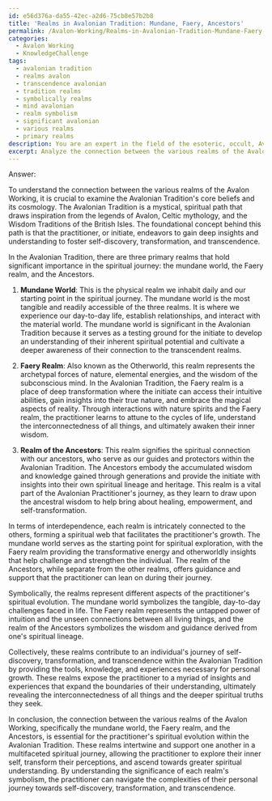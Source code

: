 ```yaml
---
id: e56d376a-da55-42ec-a2d6-75cb8e57b2b8
title: 'Realms in Avalonian Tradition: Mundane, Faery, Ancestors'
permalink: /Avalon-Working/Realms-in-Avalonian-Tradition-Mundane-Faery-Ancestors/
categories:
  - Avalon Working
  - KnowledgeChallenge
tags:
  - avalonian tradition
  - realms avalon
  - transcendence avalonian
  - tradition realms
  - symbolically realms
  - mind avalonian
  - realm symbolism
  - significant avalonian
  - various realms
  - primary realms
description: You are an expert in the field of the esoteric, occult, Avalon Working and Education. You are a writer of tests, challenges, books and deep knowledge on Avalon Working for initiates and students to gain deep insights and understanding from. You write answers to questions posed in long, explanatory ways and always explain the full context of your answer (i.e., related concepts, formulas, examples, or history), as well as the step-by-step thinking process you take to answer the challenges. Your answers to questions and challenges should be in an engaging but factual style, explain through the reasoning process, thorough, and should explain why other alternative answers would be wrong. Summarize the key themes, ideas, and conclusions at the end.
excerpt: Analyze the connection between the various realms of the Avalon Working, such as the mundane world, the Faery realm, and the Ancestors, in terms of their interdependence, symbolism, and spiritual evolution. Discuss how these realms collectively contribute to an individual's journey of self-discovery, transformation, and transcendence within the Avalonian Tradition.
---
```

Answer:

To understand the connection between the various realms of the Avalon Working, it is crucial to examine the Avalonian Tradition's core beliefs and its cosmology. The Avalonian Tradition is a mystical, spiritual path that draws inspiration from the legends of Avalon, Celtic mythology, and the Wisdom Traditions of the British Isles. The foundational concept behind this path is that the practitioner, or initiate, endeavors to gain deep insights and understanding to foster self-discovery, transformation, and transcendence.

In the Avalonian Tradition, there are three primary realms that hold significant importance in the spiritual journey: the mundane world, the Faery realm, and the Ancestors.

1. **Mundane World**: This is the physical realm we inhabit daily and our starting point in the spiritual journey. The mundane world is the most tangible and readily accessible of the three realms. It is where we experience our day-to-day life, establish relationships, and interact with the material world. The mundane world is significant in the Avalonian Tradition because it serves as a testing ground for the initiate to develop an understanding of their inherent spiritual potential and cultivate a deeper awareness of their connection to the transcendent realms.

2. **Faery Realm**: Also known as the Otherworld, this realm represents the archetypal forces of nature, elemental energies, and the wisdom of the subconscious mind. In the Avalonian Tradition, the Faery realm is a place of deep transformation where the initiate can access their intuitive abilities, gain insights into their true nature, and embrace the magical aspects of reality. Through interactions with nature spirits and the Faery realm, the practitioner learns to attune to the cycles of life, understand the interconnectedness of all things, and ultimately awaken their inner wisdom.

3. **Realm of the Ancestors**: This realm signifies the spiritual connection with our ancestors, who serve as our guides and protectors within the Avalonian Tradition. The Ancestors embody the accumulated wisdom and knowledge gained through generations and provide the initiate with insights into their own spiritual lineage and heritage. This realm is a vital part of the Avalonian Practitioner's journey, as they learn to draw upon the ancestral wisdom to help bring about healing, empowerment, and self-transformation.

In terms of interdependence, each realm is intricately connected to the others, forming a spiritual web that facilitates the practitioner's growth. The mundane world serves as the starting point for spiritual exploration, with the Faery realm providing the transformative energy and otherworldly insights that help challenge and strengthen the individual. The realm of the Ancestors, while separate from the other realms, offers guidance and support that the practitioner can lean on during their journey.

Symbolically, the realms represent different aspects of the practitioner's spiritual evolution. The mundane world symbolizes the tangible, day-to-day challenges faced in life. The Faery realm represents the untapped power of intuition and the unseen connections between all living things, and the realm of the Ancestors symbolizes the wisdom and guidance derived from one's spiritual lineage.

Collectively, these realms contribute to an individual's journey of self-discovery, transformation, and transcendence within the Avalonian Tradition by providing the tools, knowledge, and experiences necessary for personal growth. These realms expose the practitioner to a myriad of insights and experiences that expand the boundaries of their understanding, ultimately revealing the interconnectedness of all things and the deeper spiritual truths they seek.

In conclusion, the connection between the various realms of the Avalon Working, specifically the mundane world, the Faery realm, and the Ancestors, is essential for the practitioner's spiritual evolution within the Avalonian Tradition. These realms intertwine and support one another in a multifaceted spiritual journey, allowing the practitioner to explore their inner self, transform their perceptions, and ascend towards greater spiritual understanding. By understanding the significance of each realm's symbolism, the practitioner can navigate the complexities of their personal journey towards self-discovery, transformation, and transcendence.
